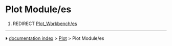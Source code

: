 # Plot Module/es
1.  REDIRECT [Plot_Workbench/es](Plot_Workbench/es.md)



---
⏵ [documentation index](../README.md) > [Plot](Plot_Workbench.md) > Plot Module/es
